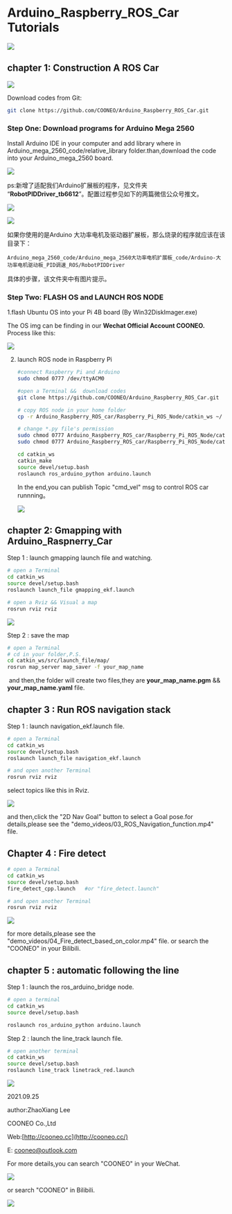 # Arduino_Raspberry_ROS_Car Tutorials

![](pictures/car.jpg)



## chapter 1: Construction A ROS Car

![](pictures/扩展板.jpg)

Download codes from Git:

```bash
git clone https://github.com/COONEO/Arduino_Raspberry_ROS_Car.git
```



### Step One: Download programs for Arduino Mega 2560

Install Arduino IDE in your computer and add library where in Arduino_mega_2560_code/relative_library folder.than,download the code into your Arduino_mega_2560 board.

![](pictures/Arduino_IDE.png)



ps:新增了适配我们Arduino扩展板的程序，见文件夹 “**RobotPIDDriver_tb6612**”。配置过程参见如下的两篇微信公众号推文。

![](pictures/run_ros_motor.jpeg)

![](pictures/Arduino_PID.jpg)



如果你使用的是Arduino 大功率电机及驱动器扩展板，那么烧录的程序就应该在该目录下：

```
Arduino_mega_2560_code/Arduino_mega_2560大功率电机扩展板_code/Arduino-大功率电机驱动板_PID调速_ROS/RobotPIDDriver
```

具体的步骤，该文件夹中有图片提示。



### Step Two: FLASH OS and LAUNCH ROS NODE

1.flash Ubuntu OS into your Pi 4B board (By Win32DiskImager.exe)

The OS img can be finding in our **Wechat Official Account COONEO.** Process like this:

![](pictures/SD卡.png)



2. launch ROS node in Raspberry Pi

   ```bash
   #connect Raspberry Pi and Arduino
   sudo chmod 0777 /dev/ttyACM0
   
   #open a Terminal &&  download codes
   git clone https://github.com/COONEO/Arduino_Raspberry_ROS_Car.git
   
   # copy ROS node in your home folder
   cp -r Arduino_Raspberry_ROS_car/Raspberry_Pi_ROS_Node/catkin_ws ~/
   
   # change *.py file's permission 
   sudo chmod 0777 Arduino_Raspberry_ROS_car/Raspberry_Pi_ROS_Node/catkin_ws/src/ros_arduino_bridge/ros_arduino_python/src/ros_arduino_python/*
   sudo chmod 0777 Arduino_Raspberry_ROS_car/Raspberry_Pi_ROS_Node/catkin_ws/src/ros_arduino_bridge/ros_arduino_python/nodes/arduino_node.py
   
   cd catkin_ws
   catkin_make
   source devel/setup.bash
   roslaunch ros_arduino_python arduino.launch
   ```
   
   
   
   In the end,you can publish Topic "cmd_vel" msg to control ROS car runnning。
   
   ![](pictures/face2.jpg)

## chapter 2:  Gmapping with Arduino_Raspnerry_Car

Step 1 : launch gmapping launch file and watching.

```bash
# open a Terminal 
cd catkin_ws
source devel/setup.bash
roslaunch launch_file gmapping_ekf.launch

# open a Rviz && Visual a map
rosrun rviz rviz
```

![](pictures/gmapping.png)



Step 2 : save the map 

```bash
# open a Terminal 
# cd in your folder,P.S.
cd catkin_ws/src/launch_file/map/
rosrun map_server map_saver -f your_map_name
```

​	and then,the folder will create two files,they are **your_map_name.pgm** && **your_map_name.yaml** file.



## chapter 3 : Run ROS navigation stack

Step 1 : launch navigation_ekf.launch file.

```bash
# open a Terminal
cd catkin_ws
source devel/setup.bash
roslaunch launch_file navigation_ekf.launch

# and open another Terminal
rosrun rviz rviz
```

select topics like this in Rviz.

![](pictures/navigation_demo.png)



and then,click the "2D Nav Goal" button to select a Goal pose.for details,please see the "demo_videos/03_ROS_Navigation_function.mp4" file.



## Chapter 4 : Fire detect

```bash
# open a Terminal
cd catkin_ws
source devel/setup.bash
fire_detect_cpp.launch   #or "fire_detect.launch"

# and open another Terminal
rosrun rviz rviz
```

![](pictures/fire_detect.png)

for more details,please see the "demo_videos/04_Fire_detect_based_on_color.mp4" file. or search the "COONEO" in your Bilibili.



## chapter 5 : automatic following the line

Step 1 : launch the ros_arduino_bridge node.

```bash
# open a terminal 
cd catkin_ws
source devel/setup.bash

roslaunch ros_arduino_python arduino.launch
```



Step 2 : launch the line_track launch file.

```bash
# open another terminal 
cd catkin_ws
source devel/setup.bash
roslaunch line_track linetrack_red.launch
```

![](pictures/巡线效果.gif)





 2021.09.25

 author:ZhaoXiang Lee

COONEO Co.,Ltd

Web:[http://cooneo.cc](http://cooneo.cc/)

E: [cooneo@outlook.com](mailto:cooneo@outlook.com)

For more details,you can search "COONEO" in your WeChat.

![](pictures/COONEO_wechat.jpg)



or search "COONEO" in Bilibili.

![](pictures/Bilibili.jpg)


